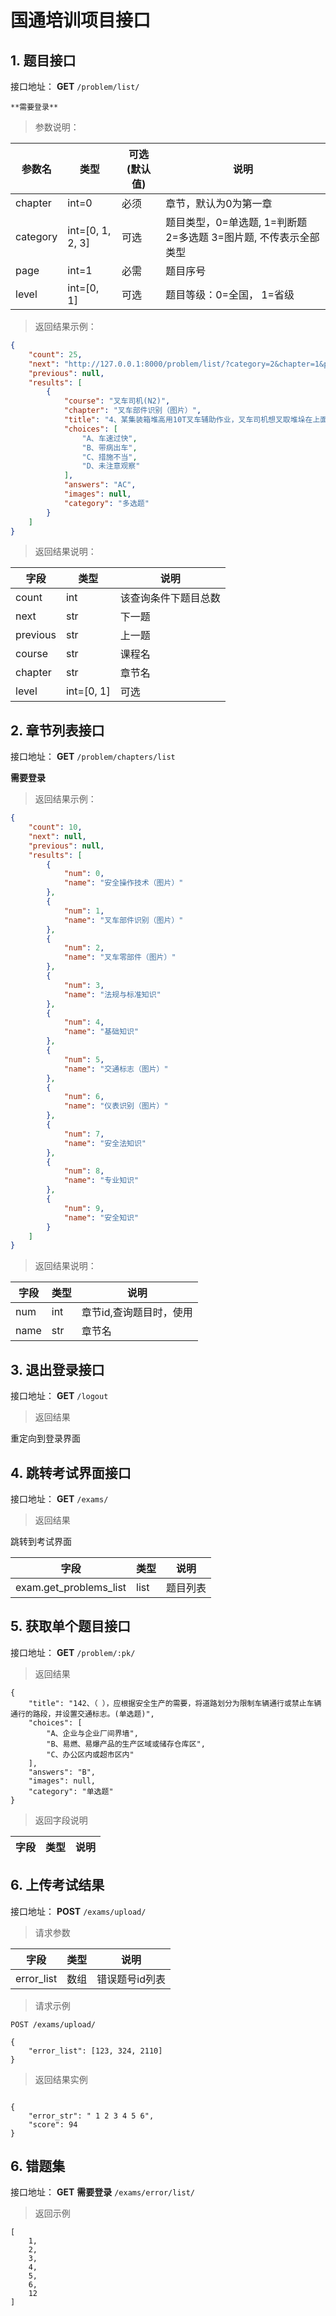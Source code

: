 # 国通培训项目接口

## 1. 题目接口

接口地址：
**GET**
`/problem/list/`

    **需要登录**


> 参数说明：

| 参数名| 类型|  可选(默认值)|  说明 |
| ---| ---| ---| ---|
|   chapter| int=0| 必须| 章节，默认为0为第一章|
|   category| int=[0, 1, 2, 3]| 可选|题目类型，0=单选题, 1=判断题 2=多选题 3=图片题, 不传表示全部类型|
|   page| int=1| 必需| 题目序号|
|   level| int=[0, 1]| 可选| 题目等级：0=全国， 1=省级|


> 返回结果示例：

```json
{
    "count": 25,
    "next": "http://127.0.0.1:8000/problem/list/?category=2&chapter=1&page=2",
    "previous": null,
    "results": [
        {
            "course": "叉车司机(N2)",
            "chapter": "叉车部件识别（图片）",
            "title": "4、某集装箱堆高用10T叉车辅助作业，叉车司机想叉取堆垛在上面的空箱，由于车速过快，制动不及，将上面的集装箱空箱撞倒，造成箱子损坏。事故原因分析：（ ）(多选题)",
            "choices": [
                "A、车速过快",
                "B、带病出车",
                "C、措施不当",
                "D、未注意观察"
            ],
            "answers": "AC",
            "images": null,
            "category": "多选题"
        }
    ]
}

```

> 返回结果说明：

| 字段| 类型| 说明|
| ---| ---| ---|
| count| int| 该查询条件下题目总数|
| next| str| 下一题|
| previous| str| 上一题|
| course| str| 课程名|
| chapter| str| 章节名|
|   level| int=[0, 1]| 可选| 题目等级：0=全国， 1=省级|


## 2. 章节列表接口

接口地址：
**GET**
`/problem/chapters/list`

**需要登录**

> 返回结果示例：

```json
{
    "count": 10,
    "next": null,
    "previous": null,
    "results": [
        {
            "num": 0,
            "name": "安全操作技术（图片）"
        },
        {
            "num": 1,
            "name": "叉车部件识别（图片）"
        },
        {
            "num": 2,
            "name": "叉车零部件（图片）"
        },
        {
            "num": 3,
            "name": "法规与标准知识"
        },
        {
            "num": 4,
            "name": "基础知识"
        },
        {
            "num": 5,
            "name": "交通标志（图片）"
        },
        {
            "num": 6,
            "name": "仪表识别（图片）"
        },
        {
            "num": 7,
            "name": "安全法知识"
        },
        {
            "num": 8,
            "name": "专业知识"
        },
        {
            "num": 9,
            "name": "安全知识"
        }
    ]
}

```

> 返回结果说明：

| 字段| 类型| 说明|
| ---| ---| ---|
| num| int| 章节id,查询题目时，使用|
| name| str| 章节名|


## 3. 退出登录接口
接口地址：
**GET**
`/logout`

> 返回结果

重定向到登录界面



## 4. 跳转考试界面接口
接口地址：
**GET**
`/exams/`

> 返回结果

跳转到考试界面

| 字段| 类型| 说明|
| ---| ---| ---|
| exam.get_problems_list| list| 题目列表|


## 5. 获取单个题目接口
接口地址：
**GET**
`/problem/:pk/`

> 返回结果

```shell
{
    "title": "142、（ ），应根据安全生产的需要，将道路划分为限制车辆通行或禁止车辆通行的路段，并设置交通标志。(单选题)",
    "choices": [
        "A、企业与企业厂间界墙",
        "B、易燃、易爆产品的生产区域或储存仓库区",
        "C、办公区内或超市区内"
    ],
    "answers": "B",
    "images": null,
    "category": "单选题"
}
```

> 返回字段说明

| 字段| 类型| 说明|
| ---| ---| ---|


## 6. 上传考试结果

接口地址：
**POST**
`/exams/upload/`

> 请求参数

| 字段| 类型| 说明|
| ---| ---| ---|
|error_list| 数组| 错误题号id列表|

> 请求示例

```shell
POST /exams/upload/

{
    "error_list": [123, 324, 2110]
}

```

> 返回结果实例

```shell

{
    "error_str": " 1 2 3 4 5 6",
    "score": 94
}
```


## 6. 错题集

接口地址：
**GET**
**需要登录**
`/exams/error/list/`

> 返回示例


```shell
[
    1,
    2,
    3,
    4,
    5,
    6,
    12
]


```